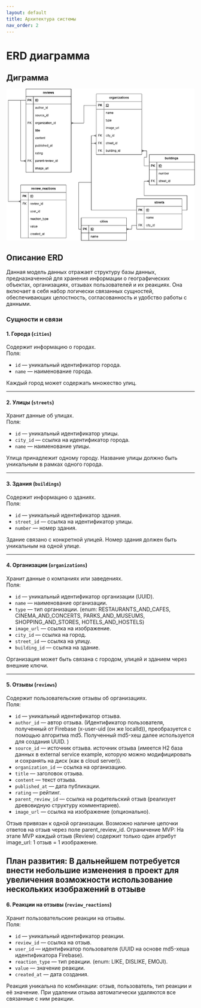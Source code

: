 ```yaml
---
layout: default
title: Архитектура системы
nav_order: 2
---
```


# ERD диаграмма

## Диграмма

![erd](images/erd.png)

## Описание ERD

Данная модель данных отражает структуру базы данных, предназначенной для хранения информации о географических объектах, организациях, отзывах пользователей и их реакциях. Она включает в себя набор логически связанных сущностей, обеспечивающих целостность, согласованность и удобство работы с данными.

### Сущности и связи

#### 1. Города (`cities`)

Содержит информацию о городах.  
Поля:

- `id` — уникальный идентификатор города.
- `name` — наименование города.

Каждый город может содержать множество улиц.

---

#### 2. Улицы (`streets`)

Хранит данные об улицах.  
Поля:

- `id` — уникальный идентификатор улицы.
- `city_id` — ссылка на идентификатор города.
- `name` — наименование улицы.

Улица принадлежит одному городу. Название улицы должно быть уникальным в рамках одного города.

---

#### 3. Здания (`buildings`)

Содержит информацию о зданиях.  
Поля:

- `id` — уникальный идентификатор здания.
- `street_id` — ссылка на идентификатор улицы.
- `number` — номер здания.

Здание связано с конкретной улицей. Номер здания должен быть уникальным на одной улице.

---

#### 4. Организации (`organizations`)

Хранит данные о компаниях или заведениях.  
Поля:

- `id` — уникальный идентификатор организации (UUID).
- `name` — наименование организации.
- `type` — тип организации. (enum: RESTAURANTS_AND_CAFES, CINEMA_AND_CONCERTS, PARKS_AND_MUSEUMS, SHOPPING_AND_STORES, HOTELS_AND_HOSTELS)
- `image_url` — ссылка на изображение.
- `city_id` — ссылка на город.
- `street_id` — ссылка на улицу.
- `building_id` — ссылка на здание.

Организация может быть связана с городом, улицей и зданием через внешние ключи.

---

#### 5. Отзывы (`reviews`)

Содержит пользовательские отзывы об организациях.  
Поля:

- `id` — уникальный идентификатор отзыва.
- `author_id` — автор отзыва. (Идентификатор пользователя, полученный от Firebase (x-user-uid  (он же localId)), преобразуется с помощью алгоритма md5. Полученный md5-хеш далее используется для создания UUID. )
- `source_id` — источник отзыва.  источник отзыва (имеется H2 база данных в external service example, которую можно модифицировать и сохранять на диск (как в cloud server)).
- `organization_id` — ссылка на организацию.
- `title` — заголовок отзыва.
- `content` — текст отзыва.
- `published_at` — дата публикации.
- `rating` — рейтинг.
- `parent_review_id` — ссылка на родительский отзыв (реализует древовидную структуру комментариев).
- `image_url` — ссылка на изображение (опционально).

Отзыв привязан к одной организации. Возможно наличие цепочки ответов на отзыв через поле parent_review_id.
Ограничение MVP:
На этапе MVP каждый отзыв (Review) содержит только один атрибут image_url: 1 отзыв = 1 изображение.

План развития:
В дальнейшем потребуется внести небольшие изменения в проект для увеличения возможности использование нескольких изображений в отзыве
---

#### 6. Реакции на отзывы (`review_reactions`)

Хранит пользовательские реакции на отзывы.  
Поля:

- `id` — уникальный идентификатор реакции.
- `review_id` — ссылка на отзыв.
- `user_id` — идентификатор пользователя (UUID на основе md5-хеша идентификатора Firebase).
- `reaction_type` — тип реакции. (enum: LIKE, DISLIKE, EMOJI).
- `value` — значение реакции.
- `created_at` — дата создания.

Реакция уникальна по комбинации: отзыв, пользователь, тип реакции и её значение. При удалении отзыва автоматически удаляются все связанные с ним реакции.